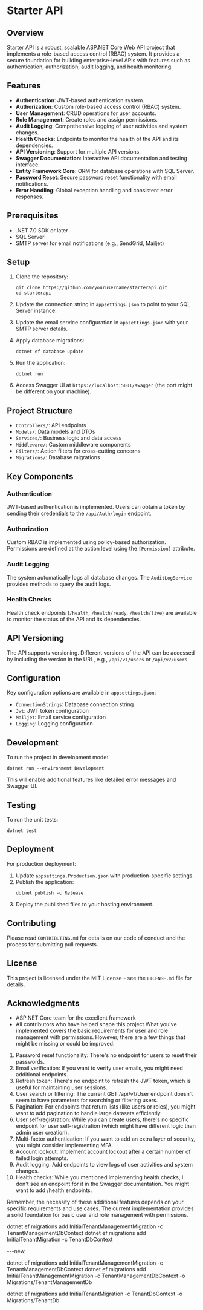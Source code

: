 # Starter API

## Overview

Starter API is a robust, scalable ASP.NET Core Web API project that implements a role-based access control (RBAC) system. It provides a secure foundation for building enterprise-level APIs with features such as authentication, authorization, audit logging, and health monitoring.

## Features

- **Authentication**: JWT-based authentication system.
- **Authorization**: Custom role-based access control (RBAC) system.
- **User Management**: CRUD operations for user accounts.
- **Role Management**: Create roles and assign permissions.
- **Audit Logging**: Comprehensive logging of user activities and system changes.
- **Health Checks**: Endpoints to monitor the health of the API and its dependencies.
- **API Versioning**: Support for multiple API versions.
- **Swagger Documentation**: Interactive API documentation and testing interface.
- **Entity Framework Core**: ORM for database operations with SQL Server.
- **Password Reset**: Secure password reset functionality with email notifications.
- **Error Handling**: Global exception handling and consistent error responses.

## Prerequisites

- .NET 7.0 SDK or later
- SQL Server
- SMTP server for email notifications (e.g., SendGrid, Mailjet)

## Setup

1. Clone the repository:
   ```
   git clone https://github.com/yourusername/starterapi.git
   cd starterapi
   ```

2. Update the connection string in `appsettings.json` to point to your SQL Server instance.

3. Update the email service configuration in `appsettings.json` with your SMTP server details.

4. Apply database migrations:
   ```
   dotnet ef database update
   ```

5. Run the application:
   ```
   dotnet run
   ```

6. Access Swagger UI at `https://localhost:5001/swagger` (the port might be different on your machine).

## Project Structure

- `Controllers/`: API endpoints
- `Models/`: Data models and DTOs
- `Services/`: Business logic and data access
- `Middleware/`: Custom middleware components
- `Filters/`: Action filters for cross-cutting concerns
- `Migrations/`: Database migrations

## Key Components

### Authentication

JWT-based authentication is implemented. Users can obtain a token by sending their credentials to the `/api/Auth/login` endpoint.

### Authorization

Custom RBAC is implemented using policy-based authorization. Permissions are defined at the action level using the `[Permission]` attribute.

### Audit Logging

The system automatically logs all database changes. The `AuditLogService` provides methods to query the audit logs.

### Health Checks

Health check endpoints (`/health`, `/health/ready`, `/health/live`) are available to monitor the status of the API and its dependencies.

## API Versioning

The API supports versioning. Different versions of the API can be accessed by including the version in the URL, e.g., `/api/v1/users` or `/api/v2/users`.

## Configuration

Key configuration options are available in `appsettings.json`:

- `ConnectionStrings`: Database connection string
- `Jwt`: JWT token configuration
- `Mailjet`: Email service configuration
- `Logging`: Logging configuration

## Development

To run the project in development mode:

```
dotnet run --environment Development
```

This will enable additional features like detailed error messages and Swagger UI.

## Testing

To run the unit tests:

```
dotnet test
```

## Deployment

For production deployment:

1. Update `appsettings.Production.json` with production-specific settings.
2. Publish the application:
   ```
   dotnet publish -c Release
   ```
3. Deploy the published files to your hosting environment.

## Contributing

Please read `CONTRIBUTING.md` for details on our code of conduct and the process for submitting pull requests.

## License

This project is licensed under the MIT License - see the `LICENSE.md` file for details.

## Acknowledgments

- ASP.NET Core team for the excellent framework
- All contributors who have helped shape this project
What you've implemented covers the basic requirements for user and role management with permissions. However, there are a few things that might be missing or could be improved:

1. Password reset functionality: There's no endpoint for users to reset their passwords.
2. Email verification: If you want to verify user emails, you might need additional endpoints.
3. Refresh token: There's no endpoint to refresh the JWT token, which is useful for maintaining user sessions.
4. User search or filtering: The current GET /api/v1/User endpoint doesn't seem to have parameters for searching or filtering users.
5. Pagination: For endpoints that return lists (like users or roles), you might want to add pagination to handle large datasets efficiently.
6. User self-registration: While you can create users, there's no specific endpoint for user self-registration (which might have different logic than admin user creation).
7. Multi-factor authentication: If you want to add an extra layer of security, you might consider implementing MFA.
8. Account lockout: Implement account lockout after a certain number of failed login attempts.
9. Audit logging: Add endpoints to view logs of user activities and system changes.
10. Health checks: While you mentioned implementing health checks, I don't see an endpoint for it in the Swagger documentation. You might want to add /health endpoints.

Remember, the necessity of these additional features depends on your specific requirements and use cases. The current implementation provides a solid foundation for basic user and role management with permissions.

dotnet ef migrations add InitialTenantManagementMigration -c TenantManagementDbContext
dotnet ef migrations add InitialTenantMigration -c TenantDbContext


---new

dotnet ef migrations add InitialTenantManagementMigration -c TenantManagementDbContext
dotnet ef migrations add InitialTenantManagementMigration -c TenantManagementDbContext -o Migrations/TenantManagementDb

dotnet ef migrations add InitialTenantMigration -c TenantDbContext -o Migrations/TenantDb